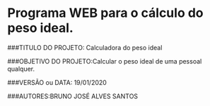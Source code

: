 # <h>Programa WEB para o cálculo do peso ideal.</h>

###TITULO DO PROJETO: Calculadora do peso ideal

###OBJETIVO DO PROJETO:Calcular o peso ideal de uma pessoal qualquer.

###VERSÃO ou DATA: 19/01/2020

###AUTORES:BRUNO JOSÉ ALVES SANTOS


